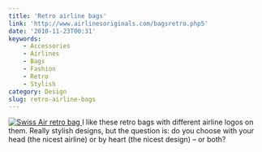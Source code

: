 ```yaml
---
title: 'Retro airline bags'
link: 'http://www.airlinesoriginals.com/bagsretro.php5'
date: '2010-11-23T00:31'
keywords:
    - Accessories
    - Airlines
    - Bags
    - Fashion
    - Retro
    - Stylish
category: Design
slug: retro-airline-bags
---
```


[ ![Swiss Air retro bag](http://www.airlinesoriginals.com/BC/19.jpg "Swiss Air retro bag") ](http://www.airlinesoriginals.com/bagsclassic.php5) I like these retro bags with different airline logos on them. Really stylish designs, but the question is: do you choose with your head (the nicest airline) or by heart (the nicest design) – or both?

